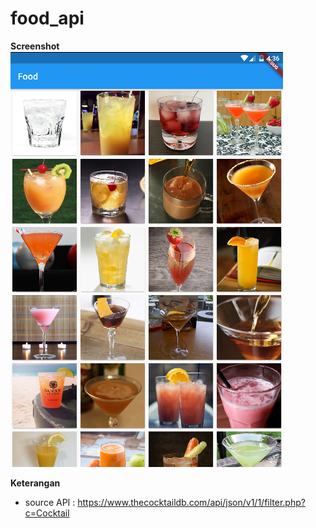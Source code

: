 # food_api

**Screenshot**
![alt text](assets/food.PNG)

**Keterangan**
- source API : https://www.thecocktaildb.com/api/json/v1/1/filter.php?c=Cocktail

